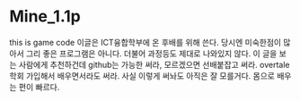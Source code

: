 # Mine_1.1p
this is game code
이글은 ICT융합학부에 온 후배를 위해 쓴다.
당시엔 미숙한점이 많아서 그리 좋은 프로그램은 아니다. 더불어 과정등도 제대로 나와있지 않다. 
이 글을 보는 사람에게 추천하건데 github는 가능한 써라, 
모르겠으면 선배붙잡고 써라. overtale학회 가입해서 배우면서라도 써라.
사실 이렇게 써놔도 아직은 잘 모를거다. 몸으로 배우는 편이 빠르다.

